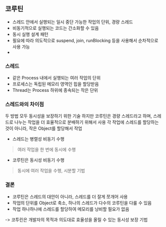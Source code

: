 

## 코루틴

- 스레드 안에서 실행되는 일시 중단 가능한 작업의 단위, 경량 스레드
- 비동기적으로 실행되는 코드는 간소화할 수 있음
- 동시 실행 설계 패턴
- 필요에 따라 의도적으로 suspend, join, runBlocking 등을 사용해서 순차적으로 사용 가능
- 
### 스레드 

- 같은 Process 내에서 실행되는 여러 작업의 단위
- 프로세스는 독립된 메모리 영역인 힙을 할당받음
- Thread는 Process 하위에 종속되는 작은 단위

### 스레드와의 차이점

두 방법 모두 동시성을 보장하기 위한 기술
하지만 코루틴은 경량 스레드라고 하며, 스레드로 나누는 작업을 더 효율적으로 분배하기 위해서 사용
각 작업에 스레드를 할당하는 것이 아니라, 작은 Object를 할당해서 작업 
- 스레드는 병렬성 비동기 수행
> 여러 작업을 한 번에 동시에 수행
- 코루틴은 동시성 비동기 수행
> 동시에 여러 작업을 수행, 시분할 기법 

### 결론

- 코루틴은 스레드의 대안이 아니라, 스레드를 더 잘게 쪼개어 사용 
- 작업의 단위를 Object로 축소, 하나의 스레드가 다수의 코루틴을 다룰 수 있음
- 작업 하나하나에 스레드를 할당하여 메모리를 낭비할 필요가 없음

-> 코투린은 개발자의 목적과 의도대로 효율성을 올릴 수 있는 동시성 보장 기법 